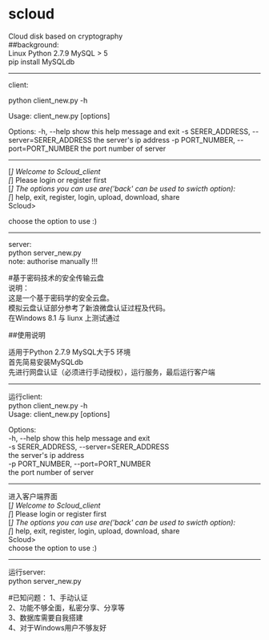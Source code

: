 # scloud
Cloud disk based on  cryptography   
##background:  
Linux Python 2.7.9 MySQL > 5  
pip install MySQLdb  
***********************************************
client:

python client_new.py -h

Usage: client_new.py [options]

Options:
  -h, --help            show this help message and exit
  -s SERER_ADDRESS, --server=SERER_ADDRESS
                        the server's ip address
  -p PORT_NUMBER, --port=PORT_NUMBER
                        the port number of server

-----------------------------------------------

[*] Welcome to Scloud_client  
[*] Please login or register first  
[*] The options you can use are('back' can be used to swicth option):  
[*] help, exit, register, login, upload, download, share  
Scloud>   

choose the option to use :)  

**********************************************
server:  
python server_new.py   
note: authorise manually !!!  

#基于密码技术的安全传输云盘  
说明：  
这是一个基于密码学的安全云盘。  
模拟云盘认证部分参考了新浪微盘认证过程及代码。  
在Windows 8.1 与 liunx 上测试通过  

##使用说明

适用于Python 2.7.9 MySQL大于5 环境  
首先简易安装MySQLdb  
先进行网盘认证（必须进行手动授权），运行服务，最后运行客户端  
***********************************************
运行client:  
python client_new.py -h  
Usage: client_new.py [options]  

Options:  
  -h, --help            show this help message and exit  
  -s SERER_ADDRESS, --server=SERER_ADDRESS  
                        the server's ip address  
  -p PORT_NUMBER, --port=PORT_NUMBER  
                        the port number of server  

-----------------------------------------------
进入客户端界面  
[*] Welcome to Scloud_client  
[*] Please login or register first  
[*] The options you can use are('back' can be used to swicth option):  
[*] help, exit, register, login, upload, download, share  
Scloud>   
choose the option to use :)  
**********************************************
运行server:  
python server_new.py   

#已知问题：
1、手动认证  
2、功能不够全面，私密分享、分享等  
3、数据库需要自我搭建  
4、对于Windows用户不够友好  
